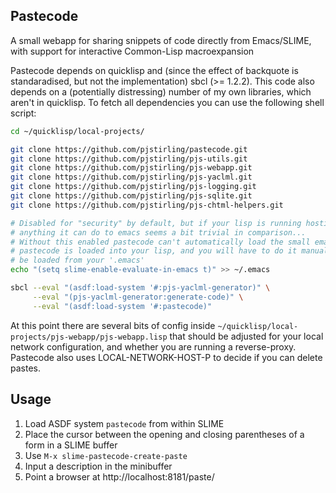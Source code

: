 Pastecode
---------

A small webapp for sharing snippets of code directly from Emacs/SLIME, with support for interactive Common-Lisp macroexpansion

Pastecode depends on quicklisp and (since the effect of backquote is standaradised, but not the implementation) sbcl (>= 1.2.2). 
This code also depends on a (potentially distressing) number of my own libraries, which aren't in quicklisp.
To fetch all dependencies you can use the following shell script:

```sh
cd ~/quicklisp/local-projects/

git clone https://github.com/pjstirling/pastecode.git
git clone https://github.com/pjstirling/pjs-utils.git
git clone https://github.com/pjstirling/pjs-webapp.git
git clone https://github.com/pjstirling/pjs-yaclml.git
git clone https://github.com/pjstirling/pjs-logging.git
git clone https://github.com/pjstirling/pjs-sqlite.git
git clone https://github.com/pjstirling/pjs-chtml-helpers.git

# Disabled for "security" by default, but if your lisp is running hostile code then it can 'rm -rf ~/',
# anything it can do to emacs seems a bit trivial in comparison...
# Without this enabled pastecode can't automatically load the small emacs module (in pastecode.el) when
# pastecode is loaded into your lisp, and you will have to do it manually (or arrange for the file to
# be loaded from your '.emacs'
echo "(setq slime-enable-evaluate-in-emacs t)" >> ~/.emacs

sbcl --eval "(asdf:load-system '#:pjs-yaclml-generator)" \
     --eval "(pjs-yaclml-generator:generate-code)" \
     --eval "(asdf:load-system '#:pastecode)"
```

At this point there are several bits of config inside `~/quicklisp/local-projects/pjs-webapp/pjs-webapp.lisp` that should be adjusted for your local network configuration, and whether you are running a reverse-proxy. Pastecode also uses LOCAL-NETWORK-HOST-P to decide if you can delete pastes.

Usage
-----

1. Load ASDF system `pastecode` from within SLIME
2. Place the cursor between the opening and closing parentheses of a form in a SLIME buffer
3. Use `M-x slime-pastecode-create-paste`
4. Input a description in the minibuffer
5. Point a browser at http://localhost:8181/paste/
